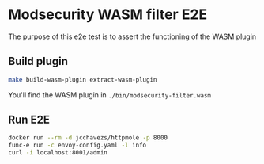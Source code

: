# Modsecurity WASM filter E2E

The purpose of this e2e test is to assert the functioning of the WASM plugin

## Build plugin

```bash
make build-wasm-plugin extract-wasm-plugin
```

You'll find the WASM plugin in `./bin/modsecurity-filter.wasm`

## Run E2E

```bash
docker run --rm -d jcchavezs/httpmole -p 8000
func-e run -c envoy-config.yaml -l info
curl -i localhost:8001/admin
```
